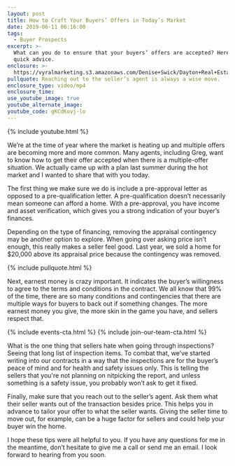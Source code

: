 ```yaml
---
layout: post
title: How to Craft Your Buyers’ Offers in Today’s Market
date: 2019-06-11 06:16:00
tags:
  - Buyer Prospects
excerpt: >-
  What can you do to ensure that your buyers’ offers are accepted? Here’s some
  quick advice.
enclosure: >-
  https://vyralmarketing.s3.amazonaws.com/Denise+Swick/Dayton+Real+Estate+Agent-+5+Ways+to+Get+Your+Buyers+Offer+Accepted+When+Theres+Multiple.mp4
pullquote: Reaching out to the seller’s agent is always a wise move.
enclosure_type: video/mp4
enclosure_time:
use_youtube_image: true
youtube_alternate_image:
youtube_code: gKCdKovj-lo
---
```


{% include youtube.html %}

We’re at the time of year where the market is heating up and multiple offers are becoming more and more common. Many agents, including Greg, want to know how to get their offer accepted when there is a multiple-offer situation. We actually came up with a plan last summer during the hot market and I wanted to share that with you today.

The first thing we make sure we do is include a pre-approval letter as opposed to a pre-qualification letter. A pre-qualification doesn’t necessarily mean someone can afford a home. With a pre-approval, you have income and asset verification, which gives you a strong indication of your buyer’s finances.

Depending on the type of financing, removing the appraisal contingency may be another option to explore. When going over asking price isn’t enough, this really makes a seller feel good. Last year, we sold a home for $20,000 above its appraisal price because the contingency was removed.

{% include pullquote.html %}

Next, earnest money is crazy important. It indicates the buyer’s willingness to agree to the terms and conditions in the contract. We all know that 99% of the time, there are so many conditions and contingencies that there are multiple ways for buyers to back out if something changes. The more earnest money you give, the more skin in the game you have, and sellers respect that.

{% include events-cta.html %} {% include join-our-team-cta.html %}

What is the one thing that sellers hate when going through inspections? Seeing that long list of inspection items. To combat that, we’ve started writing into our contracts in a way that the inspections are for the buyer’s peace of mind and for health and safety issues only. This is telling the sellers that you're not planning on nitpicking the report, and unless something is a safety issue, you probably won’t ask to get it fixed.

Finally, make sure that you reach out to the seller’s agent. Ask them what their seller wants out of the transaction besides price. This helps you in advance to tailor your offer to what the seller wants. Giving the seller time to move out, for example, can be a huge factor for sellers and could help your buyer win the home.

I hope these tips were all helpful to you. If you have any questions for me in the meantime, don’t hesitate to give me a call or send me an email. I look forward to hearing from you soon.<br>&nbsp;